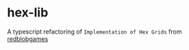 # hex-lib
 A typescript refactoring of `Implementation of Hex Grids` from [redblobgames](https://www.redblobgames.com/grids/hexagons/implementation.html)
